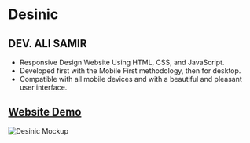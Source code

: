 # Desinic

## DEV. ALI SAMIR

- Responsive Design Website Using HTML, CSS, and JavaScript.
- Developed first with the Mobile First methodology, then for desktop.
- Compatible with all mobile devices and with a beautiful and pleasant user interface.

## [Website Demo](https://alisamirali.github.io/Desinic/)


![Desinic Mockup](https://user-images.githubusercontent.com/62913154/179400596-886b4266-fa66-479b-911b-401d949c28e8.png)
